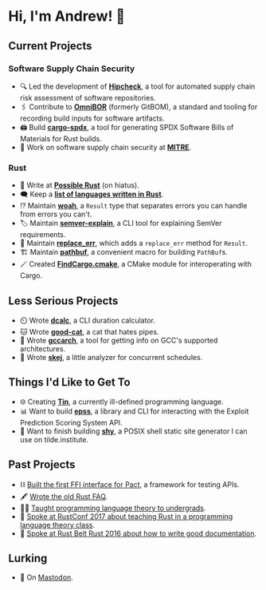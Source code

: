 # Hi, I'm Andrew! :wave:

## Current Projects

### Software Supply Chain Security

- 🔍 Led the development of __[Hipcheck][hipcheck]__, a tool for automated supply chain risk assessment of software repositories.
- 🖇️ Contribute to __[OmniBOR][omnibor]__ (formerly GitBOM), a standard and tooling for recording build inputs for software artifacts.
- 🖨️ Build __[cargo-spdx][cargo-spdx]__, a tool for generating SPDX Software Bills of Materials for Rust builds.
- 🔧 Work on software supply chain security at __[MITRE][mitre]__.

### Rust

- 🦀 Write at __[Possible Rust][poss]__ (on hiatus).
- 🗨️ Keep a __[list of languages written in Rust][langs]__.
- ⁉️ Maintain __[woah][woah]__, a `Result` type that separates errors you can handle from errors you can't.
- 🏷️ Maintain __[semver-explain][semver-explain]__, a CLI tool for explaining SemVer requirements.
- 🛑 Maintain __[replace_err][replace_err]__, which adds a `replace_err` method for `Result`.
- 🏗️ Maintain __[pathbuf][pathbuf]__, a convenient macro for building `PathBuf`s.
- 🪄 Created __[FindCargo.cmake][findcargo]__, a CMake module for interoperating with Cargo.

## Less Serious Projects

- ⏲️ Wrote __[dcalc][dcalc]__, a CLI duration calculator.
- 🐱 Wrote __[good-cat][good-cat]__, a cat that hates pipes.
- 📎 Wrote __[gccarch][gccarch]__, a tool for getting info on GCC's supported architectures.
- 📆 Wrote __[skej][skej]__, a little analyzer for concurrent schedules.

## Things I'd Like to Get To

- 🌐 Creating __[Tin][tin]__, a currently ill-defined programming language.
- 📊 Want to build __[epss][epss]__, a library and CLI for interacting with the Exploit Prediction Scoring System API.
- 💭 Want to finish building __[shy][shy]__, a POSIX shell static site generator I can use on tilde.institute.

## Past Projects

- ⛓️ [Built the first FFI interface for Pact](https://github.com/pact-foundation/pact-reference/pull/97), a framework for testing APIs.
- 🖋️ [Wrote the old Rust FAQ](https://github.com/rust-lang/prev.rust-lang.org/pull/202).
- 👨‍🏫 [Taught programming language theory to undergrads][proglangs].
- 🎒 [Spoke at RustConf 2017 about teaching Rust in a programming language theory class](https://www.youtube.com/watch?v=0PhfaFkzdBA).
- 📖 [Spoke at Rust Belt Rust 2016 about how to write good documentation](https://www.youtube.com/watch?v=Wz2oFEDwiOk).

## Lurking

- 🐘 On <a rel="me" href="https://hachyderm.io/@alilleybrinker">Mastodon</a>.

[hipcheck]: https://github.com/mitre/hipcheck
[mitre]: https://mitre.org
[rust]: https://rust-lang.org
[poss]: https://www.possiblerust.com
[mentor]: https://rustbeginners.github.io/awesome-rust-mentors/
[twitter]: https://twitter.com/alilleybrinker
[langs]: https://github.com/alilleybrinker/langs-in-rust
[woah]: https://github.com/alilleybrinker/woah/
[mentoring_page]: https://github.com/alilleybrinker/alilleybrinker/blob/master/MENTORING.md
[migrate]: https://gist.github.com/alilleybrinker/4ed6badfa317cd6d5e9f74c95d71309a
[tin]: https://github.com/alilleybrinker/tin
[skej]: https://github.com/alilleybrinker/skej
[dcalc]: https://github.com/alilleybrinker/dcalc
[semver-explain]: https://github.com/alilleybrinker/semver-explain
[good-cat]: https://github.com/alilleybrinker/good-cat
[replace_err]: https://github.com/alilleybrinker/replace_err
[gccarch]: https://github.com/alilleybrinker/gccarch
[omnibor]: https://github.com/omnibor/gitbom-rs
[cargo-spdx]: https://github.com/alilleybrinker/cargo-spdx
[proglangs]: https://github.com/alilleybrinker/programming-languages-course
[pathbuf]: https://github.com/alilleybrinker/pathbuf
[findcargo]: https://github.com/alilleybrinker/FindCargo.cmake
[epss]: https://github.com/alilleybrinker/epss
[shy]: https://github.com/alilleybrinker/shy
